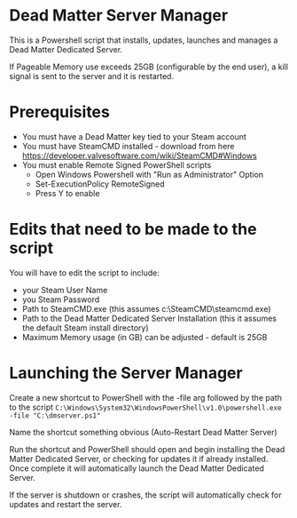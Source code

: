 # Dead Matter Server Manager
This is a Powershell script that installs, updates, launches and manages a Dead Matter Dedicated Server.

If Pageable Memory use exceeds 25GB (configurable by the end user), a kill signal is sent to the server and it is restarted.

# Prerequisites 
* You must have a Dead Matter key tied to your Steam account
* You must have SteamCMD installed - download from here https://developer.valvesoftware.com/wiki/SteamCMD#Windows
* You must enable Remote Signed PowerShell scripts
  * Open Windows Powershell with "Run as Administrator" Option
  * Set-ExecutionPolicy RemoteSigned
  * Press Y to enable

# Edits that need to be made to the script
You will have to edit the script to include:
* your Steam User Name
* you Steam Password
* Path to SteamCMD.exe (this assumes c:\SteamCMD\steamcmd.exe)
* Path to the Dead Matter Dedicated Server Installation (this it assumes the default Steam install directory)
* Maximum Memory usage (in GB) can be adjusted - default is 25GB

# Launching the Server Manager
Create a new shortcut to PowerShell with the -file arg followed by the path to the script
`C:\Windows\System32\WindowsPowerShell\v1.0\powershell.exe -file "C:\dmserver.ps1"`

Name the shortcut something obvious (Auto-Restart Dead Matter Server)


Run the shortcut and PowerShell should open and begin installing the Dead Matter Dedicated Server, or checking for updates it if already installed.  Once complete it will automatically launch the Dead Matter Dedicated Server.


If the server is shutdown or crashes, the script will automatically check for updates  and restart the server.
